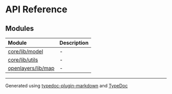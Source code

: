 # API Reference

## Modules

| Module | Description |
| :------ | :------ |
| [core/lib/model](core/lib/model/index.md) | - |
| [core/lib/utils](core/lib/utils/index.md) | - |
| [openlayers/lib/map](openlayers/lib/map/index.md) | - |

***

Generated using [typedoc-plugin-markdown](https://www.npmjs.com/package/typedoc-plugin-markdown) and [TypeDoc](https://typedoc.org/)
